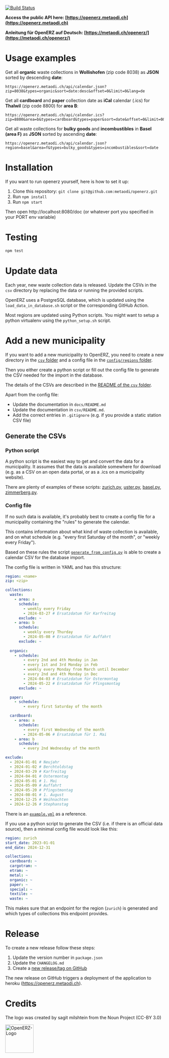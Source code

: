 [![Build Status](https://github.com/metaodi/openerz/workflows/Build%20OpenERZ/badge.svg)](https://github.com/metaodi/openerz/actions?query=workflow%3A%22Build+OpenERZ%22)

**Access the public API here: [https://openerz.metaodi.ch](https://openerz.metaodi.ch)**

**Anleitung für OpenERZ auf Deutsch: [https://metaodi.ch/openerz/](https://metaodi.ch/openerz/)**

Usage examples
==============

Get all **organic** waste collections in **Wollishofen** (zip code 8038) as **JSON** sorted by descending **date**:

```
https://openerz.metaodi.ch/api/calendar.json?zip=8038&types=organic&sort=date:desc&offset=0&limit=0&lang=de
```

Get all **cardboard** and **paper** collection date as **iCal** calendar (.ics) for **Thalwil** (zip code 8800) for **area B**:

```
https://openerz.metaodi.ch/api/calendar.ics?zip=8800&area=b&types=cardboard&types=paper&sort=date&offset=0&limit=0&lang=de
```

Get all waste collections for **bulky goods** and **incombustibles** in **Basel (area F)** as **JSON** sorted by ascending **date**:

```
https://openerz.metaodi.ch/api/calendar.json?region=basel&area=f&types=bulky_goods&types=incombustibles&sort=date
```

Installation
============

If you want to run openerz yourself, here is how to set it up:

1. Clone this repository: `git clone git@github.com:metaodi/openerz.git`
1. Run `npm install`
1. Run `npm start`

Then open http://localhost:8080/doc (or whatever port you specified in your PORT env variable)

Testing
=======

```bash
npm test
```

Update data
===========

Each year, new waste collection data is released. 
Update the CSVs in the `csv` directory by replacing the data or running the provided scripts.

OpenERZ uses a PostgreSQL database, which is updated using the `load_data_in_database.sh` script or the corresponding GitHub Action.

Most regions are updated using Python scripts.
You might want to setup a python virtualenv using the `python_setup.sh` script.

Add a new municipality
======================

If you want to add a new municipality to OpenERZ, you need to create a new directory in the [`csv` folder](https://github.com/metaodi/openerz/tree/main/csv) and a config file in the [`config/regions` folder](https://github.com/metaodi/openerz/tree/main/config/regions).

Then you either create a python script or fill out the config file to generate the CSV needed for the import in the database.

The details of the CSVs are described in the [README of the `csv` folder](https://github.com/metaodi/openerz/blob/main/csv/README.md).

Apart from the config file:
* Update the documentation in `docs/README.md`
* Update the documentation in `csv/README.md`.
* Add the correct entries in `.gitignore` (e.g. if you provide a static station CSV file)

## Generate the CSVs

### Python script

A python script is the easiest way to get and convert the data for a municipality.
It assumes that the data is available somewhere for download (e.g. as a CSV on an open data portal, or as a .ics on a municipality website).

There are plenty of examples of these scripts: [zurich.py](https://github.com/metaodi/openerz/blob/main/csv/zurich/zurich.py), [uster.py](https://github.com/metaodi/openerz/blob/main/csv/uster/uster.py), [basel.py](https://github.com/metaodi/openerz/blob/main/csv/basel/basel.py), [zimmerberg.py](https://github.com/metaodi/openerz/blob/main/csv/zimmerberg/zimmerberg.py).

### Config file

If no such data is available, it's probably best to create a config file for a municipality containing the "rules" to generate the calendar.

This contains information about what kind of waste collection is available, and on what schedule (e.g. "every first Saturday of the month", or "weekly every Friday").

Based on these rules the script [`generate_from_config.py`](https://github.com/metaodi/openerz/blob/main/csv/generate_from_config.py) is able to create a calendar CSV for the database import.

The config file is written in YAML and has this structure:

```yaml
region: <name>
zip: <zip>

collections:
  waste:
    - area: a
      schedule:
        - weekly every Friday
        - 2024-03-27 # Ersatzdatum für Karfreitag 
      exclude: ~
    - area: b
      schedule:
        - weekly every Thurday
        - 2024-05-08 # Ersatzdatum für Auffahrt
      exclude: ~
  
  organic:
    - schedule:
        - every 2nd and 4th Monday in Jan
        - every 1st and 3rd Monday in Feb
        - weekly every Monday from March until December
        - every 2nd and 4th Monday in Dec
        - 2024-04-03 # Ersatzdatum für Ostermontag
        - 2024-05-22 # Ersatzdatum für Pfingsmontag
      exclude: ~

  paper:
    - schedule:
        - every first Saturday of the month

  cardboard:
    - area: a
      schedule:
        - every first Wednesday of the month
        - 2024-05-06 # Ersatzdatum für 1. Mai
    - area: b
      schedule:
        - every 2nd Wednesday of the month

exclude:
  - 2024-01-01 # Neujahr
  - 2024-01-02 # Berchtoldstag
  - 2024-03-29 # Karfreitag
  - 2024-04-01 # Ostermontag
  - 2024-05-01 # 1. Mai
  - 2024-05-09 # Auffahrt
  - 2024-05-20 # Pfingstmontag
  - 2024-08-01 # 1. August
  - 2024-12-25 # Weihnachten
  - 2024-12-26 # Stephanstag
```


There is an [`example.yml`](https://github.com/metaodi/openerz/blob/main/config/example.yml) as a reference.

If you use a python script to generate the CSV (i.e. if there is an official data source), then a minimal config file would look like this:

```yaml
region: zurich
start_date: 2023-01-01
end_date: 2024-12-31

collections:
  cardboard: ~
  cargotram: ~
  etram: ~
  metal: ~
  organic: ~
  paper: ~
  special: ~
  textile: ~
  waste: ~
```

This makes sure that an endpoint for the region (`zurich`) is generated and which types of collections this endpoint provides.



Release
=======

To create a new release follow these steps:

1. Update the version number in `package.json`
1. Update the `CHANGELOG.md`
1. Create a [new release/tag on GitHub](https://github.com/metaodi/openerz/releases)

The new release on GitHub triggers a deployment of the application to heroku (https://openerz.metaodi.ch).

Credits
=======

The logo was created by sagit milshtein from the Noun Project (CC-BY 3.0)

<img src="https://openerz.metaodi.ch/static/logo.png" alt="OpenERZ-Logo" width="90"/>
